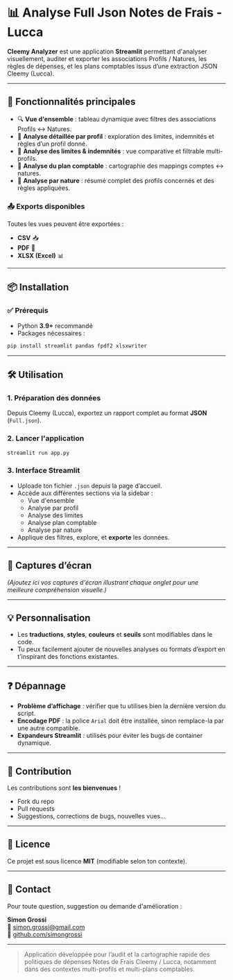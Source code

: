 # 📊 Analyse Full Json Notes de Frais - Lucca

**Cleemy Analyzer** est une application **Streamlit** permettant d'analyser visuellement, auditer et exporter les associations Profils / Natures, les règles de dépenses, et les plans comptables issus d’une extraction JSON Cleemy (Lucca).

---

## 🚀 Fonctionnalités principales

- 🔍 **Vue d'ensemble** : tableau dynamique avec filtres des associations Profils ↔ Natures.
- 👤 **Analyse détaillée par profil** : exploration des limites, indemnités et règles d’un profil donné.
- 🧮 **Analyse des limites & indemnités** : vue comparative et filtrable multi-profils.
- 🧾 **Analyse du plan comptable** : cartographie des mappings comptes ↔ natures.
- 🧬 **Analyse par nature** : résumé complet des profils concernés et des règles appliquées.

### 📤 Exports disponibles

Toutes les vues peuvent être exportées :

- **CSV** 📥
- **PDF** 📄
- **XLSX (Excel)** 📊

---

## 📦 Installation

### ✅ Prérequis

- Python **3.9+** recommandé
- Packages nécessaires :

```bash
pip install streamlit pandas fpdf2 xlsxwriter
```

---

## 🛠️ Utilisation

### 1. Préparation des données

Depuis Cleemy (Lucca), exportez un rapport complet au format **JSON** (`Full.json`).

### 2. Lancer l'application

```bash
streamlit run app.py
```

### 3. Interface Streamlit

- Uploade ton fichier `.json` depuis la page d’accueil.
- Accède aux différentes sections via la sidebar :
  - Vue d'ensemble
  - Analyse par profil
  - Analyse des limites
  - Analyse plan comptable
  - Analyse par nature
- Applique des filtres, explore, et **exporte** les données.

---

## 🎨 Captures d’écran

*(Ajoutez ici vos captures d'écran illustrant chaque onglet pour une meilleure compréhension visuelle.)*

---

## 💡 Personnalisation

- Les **traductions**, **styles**, **couleurs** et **seuils** sont modifiables dans le code.
- Tu peux facilement ajouter de nouvelles analyses ou formats d’export en t’inspirant des fonctions existantes.

---

## ❓ Dépannage

- **Problème d’affichage** : vérifier que tu utilises bien la dernière version du script.
- **Encodage PDF** : la police `Arial` doit être installée, sinon remplace-la par une autre compatible.
- **Expandeurs Streamlit** : utilisés pour éviter les bugs de container dynamique.

---

## 🤝 Contribution

Les contributions sont **les bienvenues** !

- Fork du repo
- Pull requests
- Suggestions, corrections de bugs, nouvelles vues…

---

## 📝 Licence

Ce projet est sous licence **MIT** (modifiable selon ton contexte).

---

## 📧 Contact

Pour toute question, suggestion ou demande d'amélioration :

**Simon Grossi**  
📧 [simon.grossi@gmail.com](mailto:simon.grossi@gmail.com)  
🔗 [github.com/simongrossi](https://github.com/simongrossi)

---

> Application développée pour l’audit et la cartographie rapide des politiques de dépenses Notes de Frais Cleemy / Lucca, notamment dans des contextes multi-profils et multi-plans comptables.
